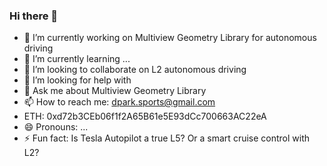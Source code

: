 ### Hi there 👋


- 🔭 I’m currently working on Multiview Geometry Library for autonomous driving
- 🌱 I’m currently learning ...
- 👯 I’m looking to collaborate on L2 autonomous driving
- 🤔 I’m looking for help with 
- 💬 Ask me about Multiview Geometry Library
- 📫 How to reach me: dpark.sports@gmail.com
- ETH: 0xd72b3CEb06f1f2A65B61e5E93dCc700663AC22eA
- 😄 Pronouns: ...
- ⚡ Fun fact: Is Tesla Autopilot a true L5?  Or a smart cruise control with L2?
